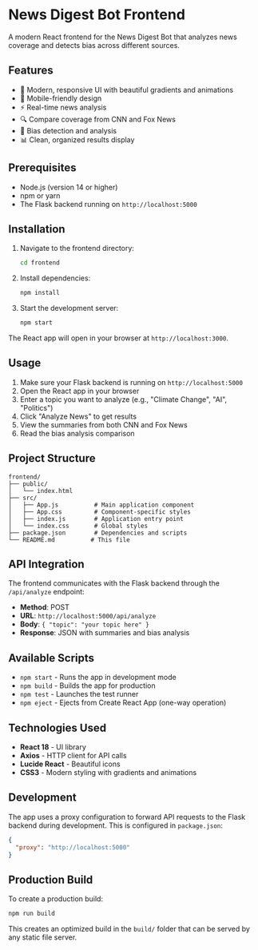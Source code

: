 # News Digest Bot Frontend

A modern React frontend for the News Digest Bot that analyzes news coverage and detects bias across different sources.

## Features

- 🎨 Modern, responsive UI with beautiful gradients and animations
- 📱 Mobile-friendly design
- ⚡ Real-time news analysis
- 🔍 Compare coverage from CNN and Fox News
- 🎯 Bias detection and analysis
- 📊 Clean, organized results display

## Prerequisites

- Node.js (version 14 or higher)
- npm or yarn
- The Flask backend running on `http://localhost:5000`

## Installation

1. Navigate to the frontend directory:
   ```bash
   cd frontend
   ```

2. Install dependencies:
   ```bash
   npm install
   ```

3. Start the development server:
   ```bash
   npm start
   ```

The React app will open in your browser at `http://localhost:3000`.

## Usage

1. Make sure your Flask backend is running on `http://localhost:5000`
2. Open the React app in your browser
3. Enter a topic you want to analyze (e.g., "Climate Change", "AI", "Politics")
4. Click "Analyze News" to get results
5. View the summaries from both CNN and Fox News
6. Read the bias analysis comparison

## Project Structure

```
frontend/
├── public/
│   └── index.html
├── src/
│   ├── App.js          # Main application component
│   ├── App.css         # Component-specific styles
│   ├── index.js        # Application entry point
│   └── index.css       # Global styles
├── package.json        # Dependencies and scripts
└── README.md          # This file
```

## API Integration

The frontend communicates with the Flask backend through the `/api/analyze` endpoint:

- **Method**: POST
- **URL**: `http://localhost:5000/api/analyze`
- **Body**: `{ "topic": "your topic here" }`
- **Response**: JSON with summaries and bias analysis

## Available Scripts

- `npm start` - Runs the app in development mode
- `npm build` - Builds the app for production
- `npm test` - Launches the test runner
- `npm eject` - Ejects from Create React App (one-way operation)

## Technologies Used

- **React 18** - UI library
- **Axios** - HTTP client for API calls
- **Lucide React** - Beautiful icons
- **CSS3** - Modern styling with gradients and animations

## Development

The app uses a proxy configuration to forward API requests to the Flask backend during development. This is configured in `package.json`:

```json
{
  "proxy": "http://localhost:5000"
}
```

## Production Build

To create a production build:

```bash
npm run build
```

This creates an optimized build in the `build/` folder that can be served by any static file server. 